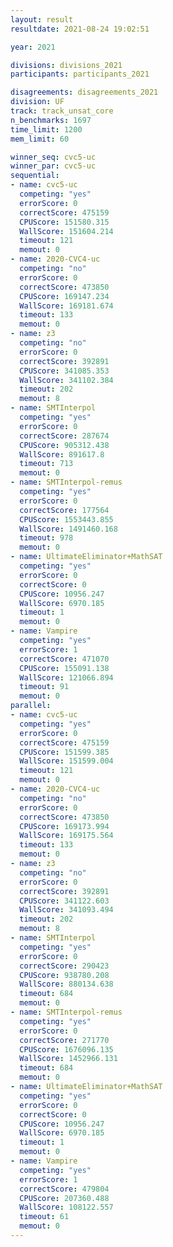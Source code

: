 ```yaml
---
layout: result
resultdate: 2021-08-24 19:02:51

year: 2021

divisions: divisions_2021
participants: participants_2021

disagreements: disagreements_2021
division: UF
track: track_unsat_core
n_benchmarks: 1697
time_limit: 1200
mem_limit: 60

winner_seq: cvc5-uc
winner_par: cvc5-uc
sequential:
- name: cvc5-uc
  competing: "yes"
  errorScore: 0
  correctScore: 475159
  CPUScore: 151580.315
  WallScore: 151604.214
  timeout: 121
  memout: 0
- name: 2020-CVC4-uc
  competing: "no"
  errorScore: 0
  correctScore: 473850
  CPUScore: 169147.234
  WallScore: 169181.674
  timeout: 133
  memout: 0
- name: z3
  competing: "no"
  errorScore: 0
  correctScore: 392891
  CPUScore: 341085.353
  WallScore: 341102.384
  timeout: 202
  memout: 8
- name: SMTInterpol
  competing: "yes"
  errorScore: 0
  correctScore: 287674
  CPUScore: 905312.438
  WallScore: 891617.8
  timeout: 713
  memout: 0
- name: SMTInterpol-remus
  competing: "yes"
  errorScore: 0
  correctScore: 177564
  CPUScore: 1553443.855
  WallScore: 1491460.168
  timeout: 978
  memout: 0
- name: UltimateEliminator+MathSAT
  competing: "yes"
  errorScore: 0
  correctScore: 0
  CPUScore: 10956.247
  WallScore: 6970.185
  timeout: 1
  memout: 0
- name: Vampire
  competing: "yes"
  errorScore: 1
  correctScore: 471070
  CPUScore: 155091.138
  WallScore: 121066.894
  timeout: 91
  memout: 0
parallel:
- name: cvc5-uc
  competing: "yes"
  errorScore: 0
  correctScore: 475159
  CPUScore: 151599.385
  WallScore: 151599.004
  timeout: 121
  memout: 0
- name: 2020-CVC4-uc
  competing: "no"
  errorScore: 0
  correctScore: 473850
  CPUScore: 169173.994
  WallScore: 169175.564
  timeout: 133
  memout: 0
- name: z3
  competing: "no"
  errorScore: 0
  correctScore: 392891
  CPUScore: 341122.603
  WallScore: 341093.494
  timeout: 202
  memout: 8
- name: SMTInterpol
  competing: "yes"
  errorScore: 0
  correctScore: 290423
  CPUScore: 938780.208
  WallScore: 880134.638
  timeout: 684
  memout: 0
- name: SMTInterpol-remus
  competing: "yes"
  errorScore: 0
  correctScore: 271770
  CPUScore: 1676096.135
  WallScore: 1452966.131
  timeout: 684
  memout: 0
- name: UltimateEliminator+MathSAT
  competing: "yes"
  errorScore: 0
  correctScore: 0
  CPUScore: 10956.247
  WallScore: 6970.185
  timeout: 1
  memout: 0
- name: Vampire
  competing: "yes"
  errorScore: 1
  correctScore: 479804
  CPUScore: 207360.488
  WallScore: 108122.557
  timeout: 61
  memout: 0
---
```

